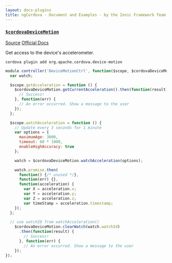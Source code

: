 ```yaml
---
layout: docs-plugins
title: ngCordova - Document and Examples - by the Ionic Framework Team
---
```


<div class="anchor-row">
  <h3><a href="#DeviceMotion"><code>$cordovaDeviceMotion</code></a></h3>
  <div class="button-row">
    <a class="btn-anchor" href="https://github.com/driftyco/ng-cordova/blob/master/src/plugins/deviceMotion.js">Source</a>
    <a class="btn-anchor" href="https://github.com/apache/cordova-plugin-device-motion/blob/master/doc/index.md">Official Docs</a>
  </div>
  <div class="icon-row">
    <i class="icon ion-social-apple"></i>
    <i class="icon ion-social-android"></i>
    <i class="icon ion-social-windows"></i>
  </div>
</div>

Get access to the device's accelerometer.

```
cordova plugin add org.apache.cordova.device-motion
```

```javascript
module.controller('DeviceMotionCtrl', function($scope, $cordovaDeviceMotion) {
  var watch;

  $scope.getAcceleration = function () {
    $cordovaDeviceMotion.getCurrentAcceleration().then(function(result) {
      // Success!
    }, function(err) {
      // An error occurred. Show a message to the user
    });
  };

  $scope.watchAcceleration = function () {
    // Update every 3 seconds for 1 minute
    var options = {
      maximumAge: 3000,
      timeout: 60 * 1000,
      enableHighAccuracy: true
    };

    watch = $cordovaDeviceMotion.watchAcceleration(options);

    watch.promise.then(
      function() {/* unused */},
      function(err) {},
      function(acceleration) {
        var X = acceleration.x;
        var Y = acceleration.y;
        var Z = acceleration.z;
        var timeStamp = acceleration.timestamp;
    });
  };

  // use watchID from watchAcceleration()
    $cordovaDeviceMotion.clearWatch(watch.watchId)
      .then(function(result) {
        // Success!
      }, function(err) {
        // An error occurred. Show a message to the user
    });
});
```